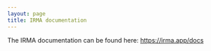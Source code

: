 ```yaml
---
layout: page
title: IRMA documentation
---
```


The IRMA documentation can be found here: https://irma.app/docs

<!---
IRMA is a distributed, attribute-based authentication platform which is very privacy-friendly.
It is at its core an implementation of the [Idemix attribute-based credential scheme](https://eprint.iacr.org/2001/019).
This page provides a short technical overview of IRMA.
You can find more general information on the IRMA project [here](https://privacybydesign.foundation/irma-en).
A much more detailed technical introduction to IRMA is available [here](/docs/irma.html).
All other technical IRMA documentation can be found [here](https://privacybydesign.foundation/documentation).

## IRMA client
Users will need an IRMA client to manage their attributes.
Currently, there are two client implementations of IRMA.
A [smart card version](https://github.com/privacybydesign/idemix_terminal)
which is no longer maintained, and a much newer and more versatile Android and iOS app.

### IRMA app
The IRMA app is currently the only maintained IRMA client.
The IRMA app is available for download directly from the [Google Play store](https://play.google.com/store/apps/details?id=org.irmacard.cardemu) and from the [Apple App Store](https://itunes.apple.com/us/app/irma-authentication/id1294092994).
If you have no access to the Google Play store, or do not wish to get the app from there,
you can also find a binary [here](https://privacybydesign.foundation/irma.apk).
Alternatively, you can build the app from the publicly available [source code](https://github.com/privacybydesign/irma_mobile).
Be aware that only an install via the app store will automatically update to the newest version.

After installing the app, users obtain their first credentials through a registration process.
After obtaining attributes, users can use them to authenticate to service providers.
Several demos can be found on [here](https://privacybydesign.foundation/demo-en/).

More information on installing and using the IRMA app can be found [here](https://privacybydesign.foundation/irma-begin/).

## Verifying and Issuing credentials
If you want to verify and/or issue credentials you can use the following projects.

### [IRMA API server](https://github.com/privacybydesign/irma_api_server)
The [API server](https://github.com/privacybydesign/irma_api_server) handles all IRMA-specific
cryptographic details of issuing and verifying attributes on behalf of the service or
identity provider. It sits between IRMA tokens on the one hand, and authorized service or
identity providers on the other hand. It exposes a RESTful JSON API driven by JWTs for authentication.
The protocol that the IRMA API server and the IRMA Android and iOS apps speak is documented
[here](/protocols/irma-protocol/).
If you wish to run your own API server you can find the code and instructions [here](https://github.com/privacybydesign/irma_api_server).

### [IRMA Javascript client](https://github.com/privacybydesign/irma_js)
[irma_js](https://github.com/privacybydesign/irma_js) is a Javascript client of the
RESTful JSON API offered by the IRMA API server, which does the actual verifying and issuing.
This JavaScript client essentially connects your webpage logic to the verification/issuing
process, making it very easy to deploy IRMA technology on your websites.
The irma_js client can contact our own demo API server, so you can get started with only this JavaScript client.
When that works you can always look into running your own API server.

### IRMA session flow

The following image shows the dataflow between the IRMA software components in a typical IRMA session.

![IRMA flow](images/irmaflow.svg)

Explanation of the steps:

  1. The requestor (i.e., the service or identity provider wanting to verify or issue attributes) provides
     [a JWT](protocols/irma-protocol/#the-protocol) containing an IRMA session request,
     along with success and failure callbacks to `irma_js`
  2. `irma_js` `POST`s the JWT to the API server
  3. The API server replies with an IRMA session token
  4. `irma_js` renders the session token along with the URL to the API server in a QR that the IRMA app scans
  5. The IRMA app contact the API server, and they perform the actual IRMA session
  6. The API server informs `irma_js` of the result (in the case of a successful disclosure session, this includes a JWT containing the disclosed attributes)
  7. `irma_js` informs the requestor via the callbacks provided in step 1, including the disclosed attributes in verification sessions

### Project descriptions

 * [`irma_mobile`](https://github.com/privacybydesign/irma_mobile): A cross-platform iOS and Android mobile IRMA app,
 * [`irmago`](https://github.com/privacybydesign/irmago): the underlying IRMA client implementation in Go; also parses the `irma_configuration` folder, and contains structs that serve as the messages in the IRMA protocol
 * [`irma_api_common`](https://github.com/privacybydesign/irma_api_common): Java library that parses the `irma_configuration` folder; contains our Idemix implementation, and contains classes that serve as the messages in the IRMA protocol
 * [`irma_api_server`](https://github.com/privacybydesign/irma_api_server): server for issuing and verifying attributes
 * [`irma_js`](https://github.com/privacybydesign/irma_js): JavaScript frontend for easy handling of issuing and disclosure sessions with an `irma_api_server`
 * The [`pbdf`](https://github.com/privacybydesign/pbdf-schememanager) and [`irma-demo`](https://github.com/privacybydesign/irma-demo-schememanager) scheme managers contain credential descriptions, issuer descriptions, and public and possibly private keys of issuers, grouped in scheme managers. These should be put in an `irma_configuration` folder for use by the `irma_mobile` app or `irma_api_server`.
* [`gabi`](https://github.com/mhe/gabi), Idemix implementation in Go used by `irmago`.

## Support or Contact
Having trouble with the IRMA usage or development? Contact `irma 'at' privacybydesign.foundation` and we’ll help you sort it out.

--->
